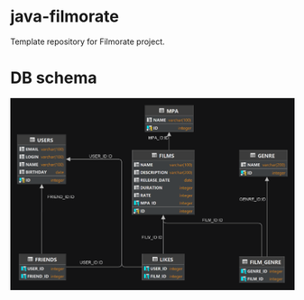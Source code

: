 # java-filmorate
Template repository for Filmorate project.

# DB schema
![Schema DB](src/main/resources/schema.png)
